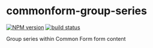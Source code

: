 commonform-group-series
=======================

[![NPM version](https://img.shields.io/npm/v/commonform-group-series.svg)](https://www.npmjs.com/package/commonform-group-series)
[![build status](https://img.shields.io/travis/commonform/commonform-group-series.svg)](http://travis-ci.org/commonform/commonform-group-series)

Group series within Common Form form content
